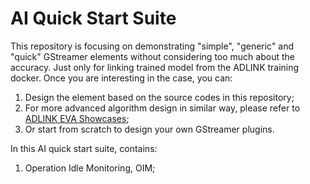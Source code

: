 # AI Quick Start Suite

This repository is focusing on demonstrating "simple", "generic" and "quick" GStreamer elements without considering too much about the accuracy. Just only for linking trained model from the ADLINK training docker. Once you are interesting in the case, you can:

1. Design the element based on the source codes in this repository;
2. For more advanced algorithm design in similar way, please refer to [ADLINK EVA Showcases](https://github.com/IST-EVA-Support/EVA_Show-Case);
3. Or start from scratch to design your own GStreamer plugins.

In this AI quick start suite, contains:

1. Operation Idle Monitoring, OIM;

